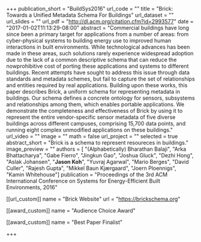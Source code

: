 +++
publication_short = "BuildSys2016"
url_code = ""
title = "Brick: Towards a Unified Metadata Schema For Buildings"
url_dataset = ""
url_slides = ""
url_pdf = "http://dl.acm.org/citation.cfm?id=2993577"
date = "2017-01-02T11:13:29-08:00"
abstract = "Commercial buildings have long since been a primary target for applications from a number of areas: from cyber-physical systems to building energy use to improved human interactions in built environments. While technological advances has been made in these areas, such solutions rarely experience widespread adoption due to the lack of a common descriptive schema that can reduce the nowprohibitive cost of porting these applications and systems to different buildings. Recent attempts have sought to address this issue through data standards and metadata schemes, but fail to capture the set of relationships and entities required by real applications. Building upon these works, this paper describes Brick, a uniform schema for representing metadata in buildings. Our schema defines a concrete ontology for sensors, subsystems and relationships among them, which enables portable applications. We demonstrate the completeness and effectiveness of Brick by using it to represent the entire vendor-specific sensor metadata of five diverse buildings across different campuses, comprising 15,700 data points, and running eight complex unmodified applications on these buildings."
url_video = ""
image = ""
math = false
url_project = ""
selected = true
abstract_short = "Brick is a schema to represent resoureces in buildings."
image_preview = ""
authors = [
  "(Alphabetically) Bharathan Balaji", "Arka Bhattacharya", "Gabe Fierro", "Jingkun Gao", "Joshua Gluck", "Dezhi Hong", "Aslak Johansen", "**Jason Koh**", "Yuvraj Agarwal", "Mario Berges", "David Culler", "Rajesh Gupta", "Mikkel Baun Kjærgaard", "Joern Ploennigs", "Kamin Whitehouse"]
publication = "Proceedings of the 3rd ACM International Conference on Systems for Energy-Efficient Built Environments, 2016"

[[url_custom]]
name = "Brick Website"
url = "https://brickschema.org"

[[award_custom]]
name = "Audience Choice Award"

[[award_custom]]
name = "Best Paper Finalist"

+++

